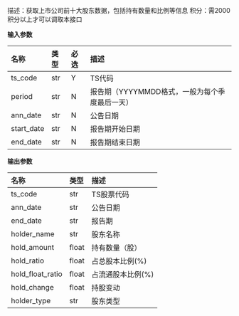 
描述：获取上市公司前十大股东数据，包括持有数量和比例等信息
积分：需2000积分以上才可以调取本接口

**输入参数**

| 名称       | 类型 | 必选 | 描述                                           |
| :--------- | :--- | :--- | :--------------------------------------------- |
| ts_code    | str  | Y    | TS代码                                         |
| period     | str  | N    | 报告期（YYYYMMDD格式，一般为每个季度最后一天） |
| ann_date   | str  | N    | 公告日期                                       |
| start_date | str  | N    | 报告期开始日期                                 |
| end_date   | str  | N    | 报告期结束日期                                 |

**输出参数**

| 名称             | 类型  | 描述              |
| :--------------- | :---- | :---------------- |
| ts_code          | str   | TS股票代码        |
| ann_date         | str   | 公告日期          |
| end_date         | str   | 报告期            |
| holder_name      | str   | 股东名称          |
| hold_amount      | float | 持有数量（股）    |
| hold_ratio       | float | 占总股本比例(%)   |
| hold_float_ratio | float | 占流通股本比例(%) |
| hold_change      | float | 持股变动          |
| holder_type      | str   | 股东类型          |
